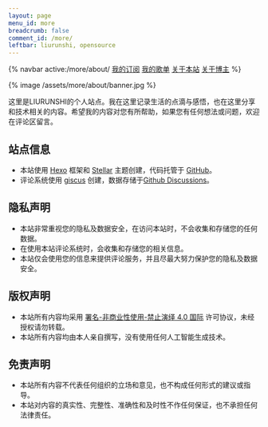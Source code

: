 ```yaml
---
layout: page
menu_id: more
breadcrumb: false
comment_id: /more/
leftbar: liurunshi, opensource
---
```


{% navbar active:/more/about/ [我的订阅](/more/) [我的歌单](/more/music/) [关于本站](/more/about/) [关于博主](/more/me/) %}

{% image /assets/more/about/banner.jpg %}

这里是LIURUNSHI的个人站点。我在这里记录生活的点滴与感悟，也在这里分享和技术相关的内容。希望我的内容对您有所帮助，如果您有任何想法或问题，欢迎在评论区留言。

## 站点信息

- 本站使用 [Hexo](https://github.com/hexojs/hexo) 框架和 [Stellar](https://github.com/xaoxuu/hexo-theme-stellar) 主题创建，代码托管于 [GitHub](https://github.com/liurunshi/blog)。
- 评论系统使用 [giscus](https://github.com/giscus/giscus) 创建，数据存储于[Github Discussions](https://github.com/liurunshi/blog-comment/discussions)。

## 隐私声明

- 本站非常重视您的隐私及数据安全，在访问本站时，不会收集和存储您的任何数据。
- 在使用本站评论系统时，会收集和存储您的相关信息。
- 本站仅会使用您的信息来提供评论服务，并且尽最大努力保护您的隐私及数据安全。

## 版权声明

- 本站所有内容均采用 [署名-非商业性使用-禁止演绎 4.0 国际](https://creativecommons.org/licenses/by-nc-nd/4.0/deed.zh) 许可协议，未经授权请勿转载。
- 本站所有内容均由本人亲自撰写，没有使用任何人工智能生成技术。

## 免责声明

- 本站所有内容不代表任何组织的立场和意见，也不构成任何形式的建议或指导。
- 本站对内容的真实性、完整性、准确性和及时性不作任何保证，也不承担任何法律责任。
